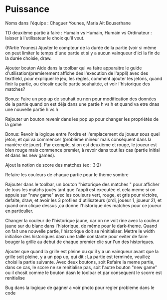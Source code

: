 # Puissance
Noms dans l'équipe : Chaguer Younes, Maria Ait Bouserhane



TD deuxième partie à faire : Humain vs Humain, Humain vs Ordinateur : laisser à l'utilisateur le choix qu'il veut.



(PArtie Younes) Ajuster le compteur de la durée de la partie (voir si même on peut limiter le temps d'une partie et si y a aucun vainqueur d'ici la fin de la durée choisie, draw.




Ajouter bouton Aide dans la toolbar qui va faire apparaitre le guide d'utilisation(premierement affiche des l'execution de l'appli) avec des textfield, pour expliquer le jeu, les regles, comment ajouter les jetons, quand finir la partie, ou chosiir quelle partie souhaitée, et voir l'historique des matches?



Bonus: Faire un pop up de souhait ou non pour modification des données de la partie quand on est déja dans une partie h vs h et quand va etre dnas une nouvelle partie h vs h




Rajouter un bouton revenir dans les pop up pour changer les propriétés de la game



Bonus: Revoir la logique entre l'ordre et l'emplacement du joueur sous quel jeton, et qui va commencer (problème mineur mais conséquent dans la manière de jouer). Par exemple, si on est deuxième et rouge, le joueur est bien rouge mais commence premier, à revoir dans tout les cas (partie initial et dans les new games).



Ajout la notion de score des matches (ex : 3:2)



Refaire les couleurs de chaque partie pour le thème sombre




Rajouter dans le toolbar, un bouton "historique des matches " pour afficher de tous les matchs joués tant que l'appli est executée et cela meme si on appuie sur "new game" avec les couleurs vert, rouge, et gris pour victoire, defaite, draw, et avoir les 3 profiles d'utilisateurs (ordi, joueur 1, joueur 2), et quand onn clique dessus ,ca donne l'historique des matches pour ce joueur en particulier.



Changer la couleur de l'historique jaune, car on ne voit rine avec la couleur jaune sur du blanc dans l'historique, de même pour le dark-theme. Quand on fait une nouvelle partie, l'historique doit se rénitialiser. Mettre le width initialise des historiques dasn une taille constante pour eviter de faire bouger la grille au debut de chaque premier clic sur l'un des historiques.  



Ajouter que quand la grille est pleine ou qu'il y a un vainqueur avant que la grille soit pleine, y a un pop up, qui dit  : La partie est terminée, veuillez choisi la partie suivante. Avec deux boutons, soit Refaire la meme partie, dans ce cas, le score ne se renitialise pas, soit l'autre bouton "new game" ou il chosit comme le bouton dasn le toolbar et par consequent le scorre est renitialise



Bug dans la logique de gagner a voir photo pour regler probleme dans le code 
